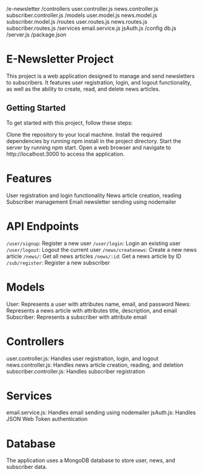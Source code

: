 /e-newsletter
  /controllers
    user.controller.js
    news.controller.js
    subscriber.controller.js
  /models
    user.model.js
    news.model.js
    subscriber.model.js
  /routes
    user.routes.js
    news.routes.js
    subscriber.routes.js
  /services
    email.service.js
    jsAuth.js
  /config
    db.js
  /server.js
/package.json


# E-Newsletter Project
This project is a web application designed to manage and send newsletters to subscribers. It features user registration, login, and logout functionality, as well as the ability to create, read, and delete news articles.

## Getting Started
To get started with this project, follow these steps:

Clone the repository to your local machine.
Install the required dependencies by running npm install in the project directory.
Start the server by running npm start.
Open a web browser and navigate to http://localhost:3000 to access the application.
# Features
User registration and login functionality
News article creation, reading
Subscriber management
Email newsletter sending using nodemailer
# API Endpoints
`/user/signup`: Register a new user
`/user/login`: Login an existing user
`/user/logout`: Logout the current user
`/news/createnews`: Create a new news article
`/news/`: Get all news articles
`/news/:id`: Get a news article by ID
`/sub/register`: Register a new subscriber
# Models
User: Represents a user with attributes name, email, and password
News: Represents a news article with attributes title, description, and email
Subscriber: Represents a subscriber with attribute email
# Controllers
user.controller.js: Handles user registration, login, and logout
news.controller.js: Handles news article creation, reading, and deletion
subscriber.controller.js: Handles subscriber registration
# Services
email.service.js: Handles email sending using nodemailer
jsAuth.js: Handles JSON Web Token authentication
# Database
The application uses a MongoDB database to store user, news, and subscriber data.